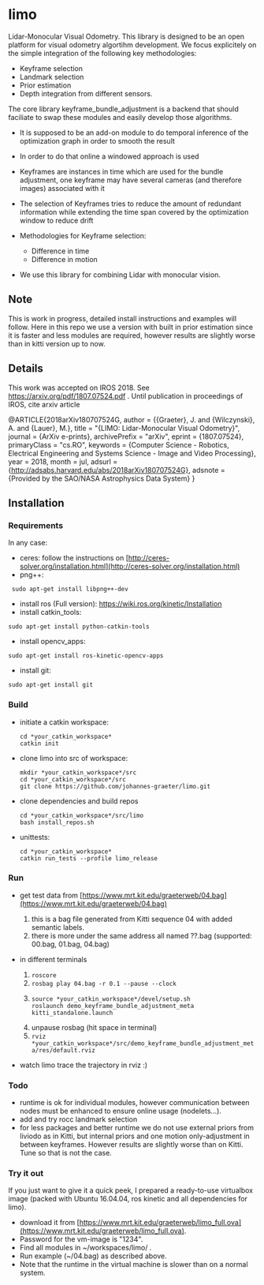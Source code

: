 # limo

Lidar-Monocular Visual Odometry.
This library is designed to be an open platform for visual odometry algortihm development.
We focus explicitely on the simple integration of the following key methodologies:

* Keyframe selection
* Landmark selection
* Prior estimation
* Depth integration from different sensors.

The core library keyframe_bundle_adjustment is a backend that should faciliate to swap these modules and easily develop those algorithms.

* It is supposed to be an add-on module to do temporal inference of the optimization graph in order to smooth the result
* In order to do that online a windowed approach is used
* Keyframes are instances in time which are used for the bundle adjustment, one keyframe may have several cameras (and therefore images) associated with it
* The selection of Keyframes tries to reduce the amount of redundant information while extending the time span covered by the optimization window to reduce drift
* Methodologies for Keyframe selection:
  * Difference in time
  * Difference in motion

* We use this library for combining Lidar with monocular vision.

## Note

This is work in progress, detailed install instructions and examples will follow.
Here in this repo we use a version with built in prior estimation since it is faster and less modules are required, however results are slightly worse than in kitti version up to now.

## Details
This work was accepted on IROS 2018.
See https://arxiv.org/pdf/1807.07524.pdf .
Until publication in proceedings of IROS, cite arxiv article

@ARTICLE{2018arXiv180707524G,
   author = {{Graeter}, J. and {Wilczynski}, A. and {Lauer}, M.},
    title = "{LIMO: Lidar-Monocular Visual Odometry}",
  journal = {ArXiv e-prints},
archivePrefix = "arXiv",
   eprint = {1807.07524},
 primaryClass = "cs.RO",
 keywords = {Computer Science - Robotics, Electrical Engineering and Systems Science - Image and Video Processing},
     year = 2018,
    month = jul,
   adsurl = {http://adsabs.harvard.edu/abs/2018arXiv180707524G},
  adsnote = {Provided by the SAO/NASA Astrophysics Data System}
}

## Installation

### Requirements

In any case:

* ceres: follow the instructions on [http://ceres-solver.org/installation.html](http://ceres-solver.org/installation.html)
* png++: 
```shell
 sudo apt-get install libpng++-dev
 ```
* install ros (Full version): https://wiki.ros.org/kinetic/Installation
* install catkin_tools: 
```shell 
sudo apt-get install python-catkin-tools
 ```
* install opencv_apps: 
```shell
sudo apt-get install ros-kinetic-opencv-apps
```
* install git: 
```shell
sudo apt-get install git
```

### Build

* initiate a catkin workspace:
    ```shell 
    cd *your_catkin_workspace*
    catkin init
    ```

* clone limo into src of workspace:
    ```shell 
    mkdir *your_catkin_workspace*/src
    cd *your_catkin_workspace*/src
    git clone https://github.com/johannes-graeter/limo.git
    ```

* clone dependencies and build repos
    ```shell 
    cd *your_catkin_workspace*/src/limo
    bash install_repos.sh
    ```

* unittests:
    ```shell 
    cd *your_catkin_workspace*
    catkin run_tests --profile limo_release
    ```
    
### Run
* get test data from [https://www.mrt.kit.edu/graeterweb/04.bag](https://www.mrt.kit.edu/graeterweb/04.bag)
    1. this is a bag file generated from Kitti sequence 04 with added semantic labels.
    2. there is more under the same address all named ??.bag (supported: 00.bag, 01.bag, 04.bag)

* in different terminals
    1. `roscore`
    2. `rosbag play 04.bag -r 0.1 --pause --clock`
    3. ```shell
       source *your_catkin_workspace*/devel/setup.sh
       roslaunch demo_keyframe_bundle_adjustment_meta kitti_standalone.launch
       ```
    4. unpause rosbag (hit space in terminal)
    5. `rviz *your_catkin_workspace*/src/demo_keyframe_bundle_adjustment_meta/res/default.rviz`

* watch limo trace the trajectory in rviz :)

### Todo

* runtime is ok for individual modules, however communication between nodes must be enhanced to ensure online usage (nodelets...). 
* add and try rocc landmark selection
* for less packages and better runtime we do not use external priors from liviodo as in Kitti, but internal priors and one motion only-adjustment in between keyframes. However results are slightly worse than on Kitti. Tune so that is not the case.

### Try it out

If you just want to give it a quick peek, I prepared a ready-to-use virtualbox image (packed with Ubuntu 16.04.04, ros kinetic and all dependencies for limo).

* download it from [https://www.mrt.kit.edu/graeterweb/limo_full.ova](https://www.mrt.kit.edu/graeterweb/limo_full.ova).
* Password for the vm-image is "1234".
* Find all modules in ~/workspaces/limo/ .
* Run example (~/04.bag) as described above.
* Note that the runtime in the virtual machine is slower than on a normal system.
